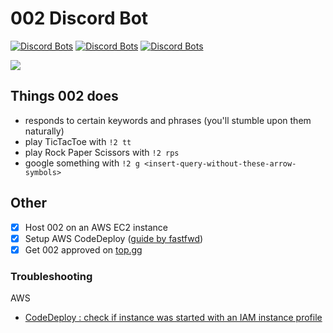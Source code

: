 # 002 Discord Bot
[![Discord Bots](https://top.gg/api/widget/status/774732068282171424.svg)](https://top.gg/bot/774732068282171424)
[![Discord Bots](https://top.gg/api/widget/upvotes/774732068282171424.svg)](https://top.gg/bot/774732068282171424)
[![Discord Bots](https://top.gg/api/widget/servers/774732068282171424.svg)](https://top.gg/bot/774732068282171424)

![](https://data.whicdn.com/images/311867192/original.gif)

## Things 002 does
* responds to certain keywords and phrases (you'll stumble upon them naturally)
* play TicTacToe with `!2 tt`
* play Rock Paper Scissors with `!2 rps`
* google something with `!2 g <insert-query-without-these-arrow-symbols>`

## Other
* [x] Host 002 on an AWS EC2 instance
* [x] Setup AWS CodeDeploy ([guide by fastfwd](https://www.fastfwd.com/continuous-deployment-github-aws-ec2-using-aws-codedeploy/)) 
* [x] Get 002 approved on [top.gg](https://top.gg/)

### Troubleshooting
AWS
* [CodeDeploy : check if instance was started with an IAM instance profile](https://stackoverflow.com/questions/41997426/instanceagentpluginscodedeployplugincommandpoller-missing-credentials)
